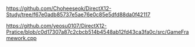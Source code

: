 
https://github.com/Choheeseok/DirectX12-Study/tree/f67e0adb85737e5ae76e0c85e5dfd88da0f42117


https://github.com/yeosu0107/DirectX12-Pratice/blob/c0d17307a87c2cbcb514b4548ab12fd43ca3fa0c/src/GameFramework.cpp